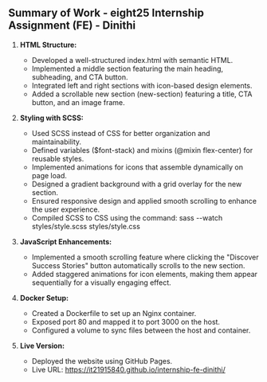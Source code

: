 ## Summary of Work - eight25 Internship Assignment (FE) - Dinithi

1. **HTML Structure:**
   - Developed a well-structured index.html with semantic HTML.
   - Implemented a middle section featuring the main heading, subheading, and CTA button.
   - Integrated left and right sections with icon-based design elements.
   - Added a scrollable new section (new-section) featuring a title, CTA button, and an image frame.

2. **Styling with SCSS:**
   - Used SCSS instead of CSS for better organization and maintainability.
   - Defined variables ($font-stack) and mixins (@mixin flex-center) for reusable styles.
   - Implemented animations for icons that assemble dynamically on page load.
   - Designed a gradient background with a grid overlay for the new section.
   - Ensured responsive design and applied smooth scrolling to enhance the user experience.
   - Compiled SCSS to CSS using the command: sass --watch styles/style.scss styles/style.css


3. **JavaScript Enhancements:**
   - Implemented a smooth scrolling feature where clicking the "Discover Success Stories" button automatically scrolls to the new section.
   - Added staggered animations for icon elements, making them appear sequentially for a visually engaging effect.

4. **Docker Setup:**
   - Created a Dockerfile to set up an Nginx container.
   - Exposed port 80 and mapped it to port 3000 on the host.
   - Configured a volume to sync files between the host and container.

5. **Live Version:**
   - Deployed the website using GitHub Pages.
   - Live URL: https://it21915840.github.io/internship-fe-dinithi/


